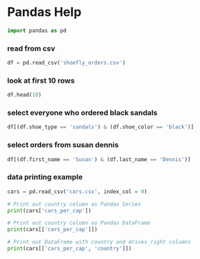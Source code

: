 # Pandas Help

```python
import pandas as pd
```

### read from csv
```python
df = pd.read_csv('shoefly_orders.csv')
```

### look at first 10 rows
```python
df.head(10)
```

### select everyone who ordered black sandals
```python
df[(df.shoe_type == 'sandals') & (df.shoe_color == 'black')]
```

### select orders from susan dennis
```python
df[(df.first_name == 'Susan') & (df.last_name == 'Dennis')]
```

### data printing example
```python
cars = pd.read_csv('cars.csv', index_col = 0)

# Print out country column as Pandas Series
print(cars['cars_per_cap'])

# Print out country column as Pandas DataFrame
print(cars[['cars_per_cap']])

# Print out DataFrame with country and drives_right columns
print(cars[['cars_per_cap', 'country']])
```
